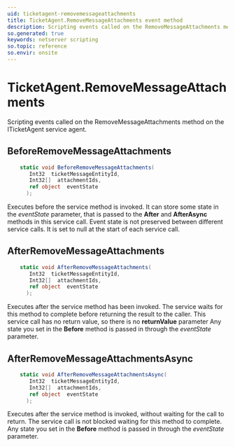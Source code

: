 ```yaml
---
uid: ticketagent-removemessageattachments
title: TicketAgent.RemoveMessageAttachments event method
description: Scripting events called on the RemoveMessageAttachments method on the TicketAgent service agent.
so.generated: true
keywords: netserver scripting
so.topic: reference
so.envir: onsite
---
```

# TicketAgent.RemoveMessageAttachments

Scripting events called on the <see cref='M:ITicketAgent.RemoveMessageAttachments'>RemoveMessageAttachments</see> method on the <see cref='ITicketAgent'>ITicketAgent</see>  service agent.

## BeforeRemoveMessageAttachments
```cs
    static void BeforeRemoveMessageAttachments(
       Int32  ticketMessageEntityId,
       Int32[]  attachmentIds,
       ref object  eventState
      );
```
Executes before the service method is invoked.
It can store some state in the *eventState* parameter, that is passed to the **After** and **AfterAsync** methods in this service call.
Event state is not preserved between different service calls. It is set to null at the start of each service call.
## AfterRemoveMessageAttachments
```cs
    static void AfterRemoveMessageAttachments(
       Int32  ticketMessageEntityId,
       Int32[]  attachmentIds,
       ref object  eventState
      );
```
Executes after the service method has been invoked. The service waits for this method to complete before returning the result to the caller.
This service call has no return value, so there is no **returnValue** parameter
Any state you set in the **Before** method is passed in through the *eventState* parameter.
## AfterRemoveMessageAttachmentsAsync
```cs
    static void AfterRemoveMessageAttachmentsAsync(
       Int32  ticketMessageEntityId,
       Int32[]  attachmentIds,
       ref object  eventState
      );
```
Executes after the service method is invoked, without waiting for the call to return.
The service call is not blocked waiting for this method to complete.
Any state you set in the **Before** method is passed in through the *eventState* parameter.

